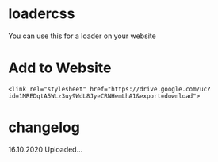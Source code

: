 # loadercss

You can use this for a loader on your website


# Add to Website

`<link rel="stylesheet" href="https://drive.google.com/uc?id=1MREDqtA5WLz3uy9WdL8JyeCRNHemLhA1&export=download">`

# changelog

16.10.2020
Uploaded...
